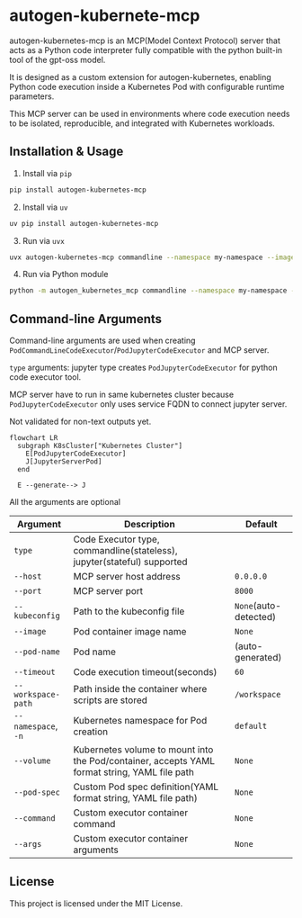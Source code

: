 # autogen-kubernete-mcp

autogen-kubernetes-mcp is an MCP(Model Context Protocol) server that acts as a Python code interpreter fully compatible with the python built-in tool of the gpt-oss model.

It is designed as a custom extension for autogen-kubernetes, enabling Python code execution inside a Kubernetes Pod with configurable runtime parameters.

This MCP server can be used in environments where code execution needs to be isolated, reproducible, and integrated with Kubernetes workloads.

## Installation & Usage

1. Install via `pip`

```bash
pip install autogen-kubernetes-mcp
```

2. Install via `uv`

```bash
uv pip install autogen-kubernetes-mcp
```

3. Run via `uvx`

```bash
uvx autogen-kubernetes-mcp commandline --namespace my-namespace --image python:3.11-slim
```

4. Run via Python module

```bash
python -m autogen_kubernetes_mcp commandline --namespace my-namespace --image python:3.11-slim
```

## Command-line Arguments

Command-line arguments are used when creating `PodCommandLineCodeExecutor`/`PodJupyterCodeExecutor` and MCP server.

`type` arguments: jupyter type creates `PodJupyterCodeExecutor` for python code executor tool.

MCP server have to run in same kubernetes cluster because `PodJupyterCodeExecutor` only uses service FQDN to connect jupyter server.

Not validated for non-text outputs yet.

```mermaid
flowchart LR
  subgraph K8sCluster["Kubernetes Cluster"]
    E[PodJupyterCodeExecutor]
    J[JupyterServerPod]
  end

  E --generate--> J
```

All the arguments are optional

|Argument|Description|Default|
|--|--|--|
|`type`|Code Executor type, commandline(stateless), jupyter(stateful) supported||
|`--host`|MCP server host address|`0.0.0.0`|
|`--port`|MCP server port|`8000`|
|`--kubeconfig`|Path to the kubeconfig file|`None`(auto-detected)|
|`--image`|Pod container image name|`None`|
|`--pod-name`|Pod name|(auto-generated)|
|`--timeout`|Code execution timeout(seconds)|`60`|
|`--workspace-path`|Path inside the container where scripts are stored|`/workspace`|
|`--namespace`, `-n`|Kubernetes namespace for Pod creation|`default`|
|`--volume`|Kubernetes volume to mount into the Pod/container, accepts YAML format string, YAML file path|`None`|
|`--pod-spec`|Custom Pod spec definition(YAML format string, YAML file path)|`None`|
|`--command`|Custom executor container command|`None`|
|`--args`|Custom executor container arguments|`None`|

## License

This project is licensed under the MIT License.
